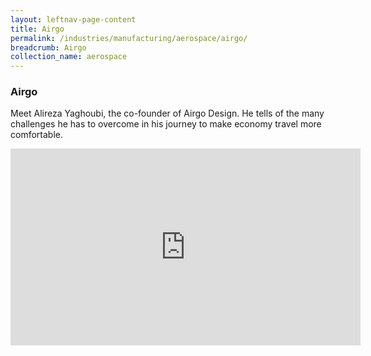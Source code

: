 ```yaml
---
layout: leftnav-page-content
title: Airgo
permalink: /industries/manufacturing/aerospace/airgo/
breadcrumb: Airgo
collection_name: aerospace
---
```


### **Airgo**

Meet Alireza Yaghoubi, the co-founder of Airgo Design. He tells of the many challenges he has to overcome in his journey to make economy travel more comfortable.

<div class="bp-youtube">
      <iframe width="560" height="315" src="https://www.youtube.com/embed/jHckhE0yh2Q" frameborder="0" allow="autoplay; encrypted-media" allowfullscreen></iframe>
</div>
